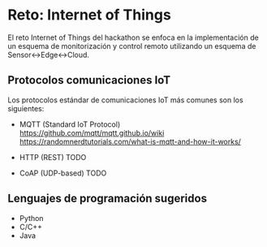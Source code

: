 # Reto: Internet of Things

El reto Internet of Things del hackathon se enfoca en la implementación de un esquema de monitorización y control remoto utilizando un esquema de Sensor<->Edge<->Cloud.

## Protocolos comunicaciones IoT
Los protocolos estándar de comunicaciones IoT más comunes son los siguientes:

- MQTT (Standard IoT Protocol)
https://github.com/mqtt/mqtt.github.io/wiki
https://randomnerdtutorials.com/what-is-mqtt-and-how-it-works/

- HTTP (REST)
TODO

- CoAP (UDP-based)
TODO

## Lenguajes de programación sugeridos
- Python
- C/C++
- Java
